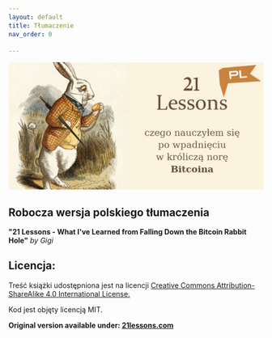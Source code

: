 ```yaml
---
layout: default
title: Tłumaczenie
nav_order: 0

---
```


![cover](images/21-lessons-cover.jpg)

## Robocza wersja polskiego tłumaczenia

**"21 Lessons - What I've Learned from Falling Down the Bitcoin Rabbit Hole"** *by Gigi*

## Licencja:

Treść książki udostępniona jest na licencji [Creative Commons Attribution-ShareAlike 4.0 International License.](http://creativecommons.org/licenses/by-sa/4.0/.)

Kod jest objęty licencją MIT.

**Original version available under: [21lessons.com](https://21lessons.com)**
